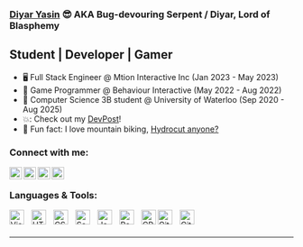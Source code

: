 ### [Diyar Yasin][website] :sunglasses: AKA Bug-devouring Serpent / Diyar, Lord of Blasphemy

## Student | Developer | Gamer
- 🖥️ Full Stack Engineer @ Mtion Interactive Inc (Jan 2023 - May 2023)
- :space_invader: Game Programmer @ Behaviour Interactive (May 2022 - Aug 2022)
- :book: Computer Science 3B student @ University of Waterloo (Sep 2020 - Aug 2025)
- 💥: Check out my [DevPost](https://devpost.com/Diyar-Yasin?ref_content=user-portfolio&ref_feature=portfolio&ref_medium=global-nav)!
- :mountain_bicyclist: Fun fact: I love mountain biking, [Hydrocut anyone?](https://www.thehydrocut.ca/)

### Connect with me:

[<img align="left" alt="LinkedIn" width="22px" src="https://cdn.jsdelivr.net/gh/devicons/devicon/icons/linkedin/linkedin-original.svg"/>][linkedin]
[<img align="left" alt="Youtube" width="22px" src="https://www.vectorlogo.zone/logos/youtube/youtube-icon.svg"/>][youtube]
[<img align="left" alt="Twitch" width="22px" src="https://www.vectorlogo.zone/logos/twitch/twitch-tile.svg"/>][twitch]
[<img align="left" alt="Twitter" width="22px" src="https://cdn.jsdelivr.net/gh/devicons/devicon/icons/twitter/twitter-original.svg" />][twitter]

<br />

### Languages & Tools:

<img align="left" alt="Visual Studio Code" width="26px" src="https://cdn.jsdelivr.net/gh/devicons/devicon/icons/vscode/vscode-original.svg" style="padding-right:10px;" />
<img align="left" alt="HTML5" width="26px" src="https://cdn.jsdelivr.net/gh/devicons/devicon/icons/html5/html5-original.svg" style="padding-right:10px;" />
<img align="left" alt="CSS3" width="26px" src="https://cdn.jsdelivr.net/gh/devicons/devicon/icons/css3/css3-original.svg" style="padding-right:10px;" />
<img align="left" alt="Sass" width="26px" src="https://cdn.jsdelivr.net/gh/devicons/devicon/icons/sass/sass-original.svg" style="padding-right:10px;" />
<img align="left" alt="JavaScript" width="26px" src="https://cdn.jsdelivr.net/gh/devicons/devicon/icons/javascript/javascript-original.svg" style="padding-right:10px;" />
<img align="left" alt="React" width="26px" src="https://cdn.jsdelivr.net/gh/devicons/devicon/icons/react/react-original.svg" style="padding-right:10px;" />
<img align="left" alt="CPlusPlus" width="26px" src="https://cdn.jsdelivr.net/gh/devicons/devicon/icons/cplusplus/cplusplus-original.svg" />
<img align="left" alt="Git" width="26px" src="https://cdn.jsdelivr.net/gh/devicons/devicon/icons/git/git-original.svg" style="padding-right:10px;" />
<img align="left" alt="GitHub" width="26px" src="https://user-images.githubusercontent.com/3369400/139447912-e0f43f33-6d9f-45f8-be46-2df5bbc91289.png" style="padding-right:10px;" />

<br />
<br />

---

[website]: https://diyar-yasin.github.io/
[linkedin]: https://www.linkedin.com/in/diyar-yasin-6a7150188/
[youtube]: https://www.youtube.com/channel/UCAXJCoRMfEg0uE_Pi9ni8Kg
[twitch]: https://www.twitch.tv/commondiyar
[twitter]: https://twitter.com/Diyar14424117
